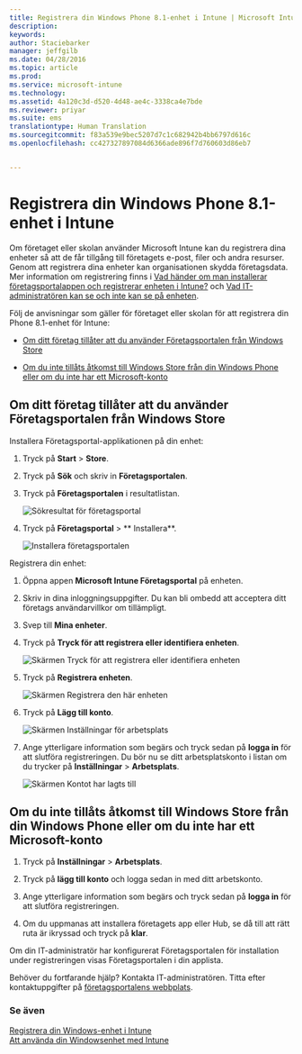 ```yaml
---
title: Registrera din Windows Phone 8.1-enhet i Intune | Microsoft Intune
description: 
keywords: 
author: Staciebarker
manager: jeffgilb
ms.date: 04/28/2016
ms.topic: article
ms.prod: 
ms.service: microsoft-intune
ms.technology: 
ms.assetid: 4a120c3d-d520-4d48-ae4c-3338ca4e7bde
ms.reviewer: priyar
ms.suite: ems
translationtype: Human Translation
ms.sourcegitcommit: f83a539e9bec5207d7c1c682942b4bb6797d616c
ms.openlocfilehash: cc427327897084d6366ade896f7d760603d86eb7


---
```



# Registrera din Windows Phone 8.1-enhet i Intune

Om företaget eller skolan använder Microsoft Intune kan du registrera dina enheter så att de får tillgång till företagets e-post, filer och andra resurser. Genom att registrera dina enheter kan organisationen skydda företagsdata. Mer information om registrering finns i [Vad händer om man installerar företagsportalappen och registrerar enheten i Intune?](what-happens-if-you-install-the-company-portal-app-and-enroll-your-device-in-intune-windows.md) och [Vad IT-administratören kan se och inte kan se på enheten](what-can-your-it-administrator-see-when-you-enroll-your-device-in-intune-windows.md).


Följ de anvisningar som gäller för företaget eller skolan för att registrera din Phone 8.1-enhet för Intune:

-   [Om ditt företag tillåter att du använder Företagsportalen från Windows Store](#if-your-company-lets-you-use-the-company-portal-from-the-windows-store)

-   [Om du inte tillåts åtkomst till Windows Store från din Windows Phone eller om du inte har ett Microsoft-konto](#if-you-are-not-allowed-to-access-the-windows-store-from-your-windows-phone-or-if-you-do-not-have-a-microsoft-account)

## Om ditt företag tillåter att du använder Företagsportalen från Windows Store
Installera Företagsportal-applikationen på din enhet:

1.  Tryck på **Start** &gt; **Store**.

2.  Tryck på **Sök** och skriv in **Företagsportalen**.

3.  Tryck på **Företagsportalen** i resultatlistan.

    ![Sökresultat för företagsportal](./media/WP81-1-CP-search-store-v2.png)

4.  Tryck på **Företagsportal** &gt; ** Installera**.

    ![Installera företagsportalen](./media/WP81-2-CP-install-v2.png)

Registrera din enhet:

1.  Öppna appen **Microsoft Intune Företagsportal** på enheten.

2.  Skriv in dina inloggningsuppgifter. Du kan bli ombedd att acceptera ditt företags användarvillkor om tillämpligt.

3.  Svep till **Mina enheter**.

4.  Tryck på **Tryck för att registrera eller identifiera enheten**.

    ![Skärmen Tryck för att registrera eller identifiera enheten](./media/WP81-enroll-1-swipe-my-devices.png)

5.  Tryck på **Registrera enheten**.

    ![Skärmen Registrera den här enheten](./media/WP81-enroll-2-enroll-this-device.png)

6.  Tryck på **Lägg till konto**.

    ![Skärmen Inställningar för arbetsplats](./media/WP81-enroll-3-workplace-add-acct.png)

7.  Ange ytterligare information som begärs och tryck sedan på **logga in** för att slutföra registreringen. Du bör nu se ditt arbetsplatskonto i listan om du trycker på **Inställningar** &gt; **Arbetsplats**.

    ![Skärmen Kontot har lagts till](./media/WP81-enroll-4-account-added.png)

## Om du inte tillåts åtkomst till Windows Store från din Windows Phone eller om du inte har ett Microsoft-konto

1.  Tryck på **Inställningar** &gt; **Arbetsplats**.

2.  Tryck på **lägg till konto** och logga sedan in med ditt arbetskonto.

3.  Ange ytterligare information som begärs och tryck sedan på **logga in** för att slutföra registreringen.

4.  Om du uppmanas att installera företagets app eller Hub, se då till att rätt ruta är ikryssad och tryck på **klar**.

Om din IT-administratör har konfigurerat Företagsportalen för installation under registreringen visas Företagsportalen i din applista.

Behöver du fortfarande hjälp? Kontakta IT-administratören. Titta efter kontaktuppgifter på [företagsportalens webbplats](http://portal.manage.microsoft.com).

### Se även
[Registrera din Windows-enhet i Intune](enroll-your-device-in-intune-windows.md)</br>
[Att använda din Windowsenhet med Intune](using-your-windows-device-with-intune.md)




<!--HONumber=Jun16_HO4-->


